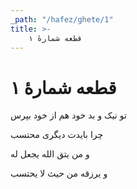 ```yaml
---
_path: "/hafez/ghete/1"
title: >-
    قطعه شمارهٔ ۱
---
```

# قطعه شمارهٔ ۱

<div class="b" id="bn1"><div class="m1"><p>تو نیک و بد خود هم از خود بپرس</p></div>
<div class="m2"><p>چرا بایدت دیگری محتسب</p></div></div>
<div class="b" id="bn2"><div class="m1"><p>و من یتق الله یجعل له</p></div>
<div class="m2"><p>و یرزقه من حیث لا یحتسب</p></div></div>
